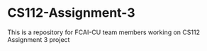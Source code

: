 # CS112-Assignment-3
This is a repository for FCAI-CU team members working on CS112 Assignment 3 project
